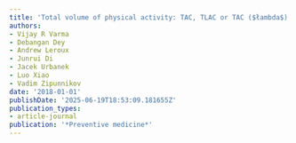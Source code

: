 ```yaml
---
title: 'Total volume of physical activity: TAC, TLAC or TAC ($łambda$)'
authors:
- Vijay R Varma
- Debangan Dey
- Andrew Leroux
- Junrui Di
- Jacek Urbanek
- Luo Xiao
- Vadim Zipunnikov
date: '2018-01-01'
publishDate: '2025-06-19T18:53:09.181655Z'
publication_types:
- article-journal
publication: '*Preventive medicine*'
---
```

